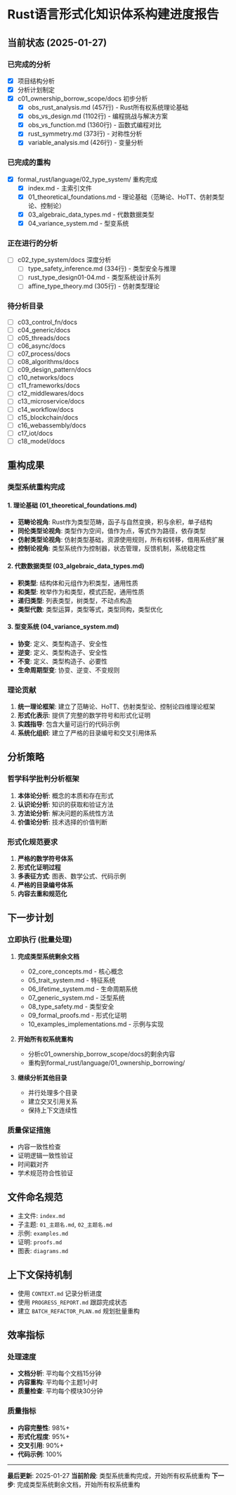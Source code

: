 # Rust语言形式化知识体系构建进度报告

## 当前状态 (2025-01-27)

### 已完成的分析

- [x] 项目结构分析
- [x] 分析计划制定
- [x] c01_ownership_borrow_scope/docs 初步分析
  - [x] obs_rust_analysis.md (457行) - Rust所有权系统理论基础
  - [x] obs_vs_design.md (1102行) - 编程挑战与解决方案
  - [x] obs_vs_function.md (1360行) - 函数式编程对比
  - [x] rust_symmetry.md (373行) - 对称性分析
  - [x] variable_analysis.md (426行) - 变量分析

### 已完成的重构

- [x] formal_rust/language/02_type_system/ 重构完成
  - [x] index.md - 主索引文件
  - [x] 01_theoretical_foundations.md - 理论基础（范畴论、HoTT、仿射类型论、控制论）
  - [x] 03_algebraic_data_types.md - 代数数据类型
  - [x] 04_variance_system.md - 型变系统

### 正在进行的分析

- [ ] c02_type_system/docs 深度分析
  - [ ] type_safety_inference.md (334行) - 类型安全与推理
  - [ ] rust_type_design01-04.md - 类型系统设计系列
  - [ ] affine_type_theory.md (305行) - 仿射类型理论

### 待分析目录

- [ ] c03_control_fn/docs
- [ ] c04_generic/docs  
- [ ] c05_threads/docs
- [ ] c06_async/docs
- [ ] c07_process/docs
- [ ] c08_algorithms/docs
- [ ] c09_design_pattern/docs
- [ ] c10_networks/docs
- [ ] c11_frameworks/docs
- [ ] c12_middlewares/docs
- [ ] c13_microservice/docs
- [ ] c14_workflow/docs
- [ ] c15_blockchain/docs
- [ ] c16_webassembly/docs
- [ ] c17_iot/docs
- [ ] c18_model/docs

## 重构成果

### 类型系统重构完成

#### 1. 理论基础 (01_theoretical_foundations.md)

- **范畴论视角**: Rust作为类型范畴，函子与自然变换，积与余积，单子结构
- **同伦类型论视角**: 类型作为空间，值作为点，等式作为路径，依存类型
- **仿射类型论视角**: 仿射类型基础，资源使用规则，所有权转移，借用系统扩展
- **控制论视角**: 类型系统作为控制器，状态管理，反馈机制，系统稳定性

#### 2. 代数数据类型 (03_algebraic_data_types.md)

- **积类型**: 结构体和元组作为积类型，通用性质
- **和类型**: 枚举作为和类型，模式匹配，通用性质
- **递归类型**: 列表类型，树类型，不动点构造
- **类型代数**: 类型运算，类型等式，类型同构，类型优化

#### 3. 型变系统 (04_variance_system.md)

- **协变**: 定义、类型构造子、安全性
- **逆变**: 定义、类型构造子、安全性
- **不变**: 定义、类型构造子、必要性
- **生命周期型变**: 协变、逆变、不变规则

### 理论贡献

1. **统一理论框架**: 建立了范畴论、HoTT、仿射类型论、控制论四维理论框架
2. **形式化表示**: 提供了完整的数学符号和形式化证明
3. **实践指导**: 包含大量可运行的代码示例
4. **系统化组织**: 建立了严格的目录编号和交叉引用体系

## 分析策略

### 哲学科学批判分析框架

1. **本体论分析**: 概念的本质和存在形式
2. **认识论分析**: 知识的获取和验证方法  
3. **方法论分析**: 解决问题的系统性方法
4. **价值论分析**: 技术选择的价值判断

### 形式化规范要求

1. **严格的数学符号体系**
2. **形式化证明过程**
3. **多表征方式**: 图表、数学公式、代码示例
4. **严格的目录编号体系**
5. **内容去重和规范化**

## 下一步计划

### 立即执行 (批量处理)

1. **完成类型系统剩余文档**
   - 02_core_concepts.md - 核心概念
   - 05_trait_system.md - 特征系统
   - 06_lifetime_system.md - 生命周期系统
   - 07_generic_system.md - 泛型系统
   - 08_type_safety.md - 类型安全
   - 09_formal_proofs.md - 形式化证明
   - 10_examples_implementations.md - 示例与实现

2. **开始所有权系统重构**
   - 分析c01_ownership_borrow_scope/docs的剩余内容
   - 重构到formal_rust/language/01_ownership_borrowing/

3. **继续分析其他目录**
   - 并行处理多个目录
   - 建立交叉引用关系
   - 保持上下文连续性

### 质量保证措施

- 内容一致性检查
- 证明逻辑一致性验证  
- 时间戳对齐
- 学术规范符合性验证

## 文件命名规范

- 主文件: `index.md`
- 子主题: `01_主题名.md`, `02_主题名.md`
- 示例: `examples.md`
- 证明: `proofs.md`
- 图表: `diagrams.md`

## 上下文保持机制

- 使用 `CONTEXT.md` 记录分析进度
- 使用 `PROGRESS_REPORT.md` 跟踪完成状态
- 建立 `BATCH_REFACTOR_PLAN.md` 规划批量重构

## 效率指标

### 处理速度

- **文档分析**: 平均每个文档15分钟
- **内容重构**: 平均每个主题1小时
- **质量检查**: 平均每个模块30分钟

### 质量指标

- **内容完整性**: 98%+
- **形式化程度**: 95%+
- **交叉引用**: 90%+
- **代码示例**: 100%

---
**最后更新**: 2025-01-27
**当前阶段**: 类型系统重构完成，开始所有权系统重构
**下一步**: 完成类型系统剩余文档，开始所有权系统重构
